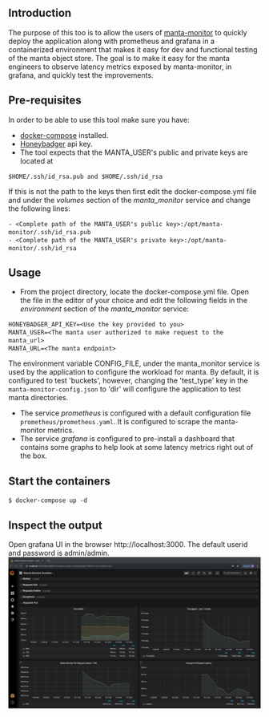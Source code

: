 ## Introduction

The purpose of this too is to allow the users of [manta-monitor](https://github.com/joyent/manta-monitor)
to quickly deploy the application along with prometheus and grafana in a containerized environment
that makes it easy for dev and functional testing of the manta object store.
The goal is to make it easy for the manta engineers to observe latency metrics
exposed by manta-monitor, in grafana, and quickly test the improvements.

## Pre-requisites
In order to be able to use this tool make sure you have:
* [docker-compose](https://docs.docker.com/compose/install/) installed.
* [Honeybadger](https://github.com/joyent/manta-monitor/blob/master/doc/manta-monitor-deployment.md#honeybadger) api key.
* The tool expects that the MANTA_USER's public and private keys are located at
```
$HOME/.ssh/id_rsa.pub and $HOME/.ssh/id_rsa
```
If this is not the path to the keys then first edit the docker-compose.yml file and
under the *volumes* section of the *manta_monitor* service and change the following lines:
```
- <Complete path of the MANTA_USER's public key>:/opt/manta-monitor/.ssh/id_rsa.pub
- <Complete path of the MANTA_USER's private key>:/opt/manta-monitor/.ssh/id_rsa
```
## Usage

* From the project directory, locate the docker-compose.yml file. Open the file
in the editor of your choice and edit the following fields in the *environment* section
of the *manta_monitor* service:
```
HONEYBADGER_API_KEY=<Use the key provided to you>
MANTA_USER=<The manta user authorized to make request to the manta_url>
MANTA_URL=<The manta endpoint>
```
The environment variable CONFIG_FILE, under the manta_monitor service is used by
the application to configure the workload for manta. By default, it is configured
to test 'buckets', however, changing the 'test_type' key in the ```manta-monitor-config.json```
to 'dir' will configure the application to test manta directories.
* The service *prometheus* is configured with a default configuration file ```prometheus/prometheus.yaml```.
It is configured to scrape the manta-monitor metrics.
* The service *grafana* is configured to pre-install a dashboard that contains
some graphs to help look at some latency metrics right out of the box.

## Start the containers
```
$ docker-compose up -d
```
## Inspect the output
Open grafana UI in the browser http://localhost:3000.
The default userid and password is admin/admin.
![](images/Manta-Monitor-Grafana.png?raw=true)
